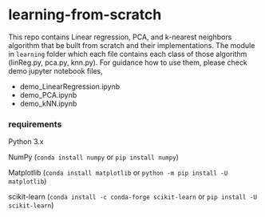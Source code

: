 # learning-from-scratch
This repo contains Linear regression, PCA, and k-nearest neighbors algorithm that be built from scratch and their implementations.
The module in `learning` folder which each file contains each class of those algorithm (linReg.py, pca.py, knn.py).
For guidance how to use them, please check demo jupyter notebook files,
  * demo_LinearRegression.ipynb
  * demo_PCA.ipynb
  * demo_kNN.ipynb

### requirements
Python 3.x

NumPy (`conda install numpy` or `pip install numpy`)

Matplotlib (`conda install matplotlib` or `python -m pip install -U matplotlib`)

scikit-learn (`conda install -c conda-forge scikit-learn` or `pip install -U scikit-learn`)
